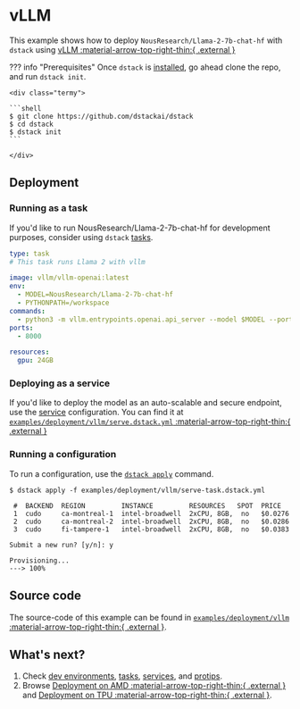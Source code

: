 # vLLM
This example shows how to deploy `NousResearch/Llama-2-7b-chat-hf` with `dstack` using [vLLM :material-arrow-top-right-thin:{ .external }](https://docs.vllm.ai/en/latest/)

??? info "Prerequisites"
    Once `dstack` is [installed](https://dstack.ai/docs/installation), go ahead clone the repo, and run `dstack init`.

    <div class="termy">
 
    ```shell
    $ git clone https://github.com/dstackai/dstack
    $ cd dstack
    $ dstack init
    ```
 
    </div>

## Deployment

### Running as a task
If you'd like to run NousResearch/Llama-2-7b-chat-hf for development purposes, consider using `dstack` [tasks](https://dstack.ai/docs/tasks/).
<div editor-title="examples/deployment/vllm/serve-task.dstack.yml">

```yaml
type: task
# This task runs Llama 2 with vllm

image: vllm/vllm-openai:latest
env:
  - MODEL=NousResearch/Llama-2-7b-chat-hf
  - PYTHONPATH=/workspace
commands:
  - python3 -m vllm.entrypoints.openai.api_server --model $MODEL --port 8000
ports:
  - 8000

resources:
  gpu: 24GB
```

</div>

### Deploying as a service

If you'd like to deploy the model as an auto-scalable and secure endpoint,
use the [service](https://dstack.ai/docs/services) configuration. You can find it at [`examples/deployment/vllm/serve.dstack.yml` :material-arrow-top-right-thin:{ .external }](https://github.com/dstackai/dstack/blob/master/examples/deployment/vllm/serve.dstack.yml)

### Running a configuration

To run a configuration, use the [`dstack apply`](https://dstack.ai/docs/reference/cli/index.md#dstack-apply) command. 

<div class="termy">

```shell
$ dstack apply -f examples/deployment/vllm/serve-task.dstack.yml

 #  BACKEND  REGION         INSTANCE         RESOURCES   SPOT  PRICE     
 1  cudo     ca-montreal-1  intel-broadwell  2xCPU, 8GB,  no   $0.0276   
 2  cudo     ca-montreal-2  intel-broadwell  2xCPU, 8GB,  no   $0.0286   
 3  cudo     fi-tampere-1   intel-broadwell  2xCPU, 8GB,  no   $0.0383  

Submit a new run? [y/n]: y

Provisioning...
---> 100%
```
</div>

## Source code

The source-code of this example can be found in 
[`examples/deployment/vllm` :material-arrow-top-right-thin:{ .external }](https://github.com/dstackai/dstack/blob/master/examples/deployment/vllm).

## What's next?

1. Check [dev environments](https://dstack.ai/docs/dev-environments), [tasks](https://dstack.ai/docs/tasks), 
   [services](https://dstack.ai/docs/services), and [protips](https://dstack.ai/docs/protips).
2. Browse [Deployment on AMD :material-arrow-top-right-thin:{ .external }](https://dstack.ai/examples/accelerators/amd/) and
   [Deployment on TPU :material-arrow-top-right-thin:{ .external }](https://dstack.ai/examples/accelerators/tpu/).
   